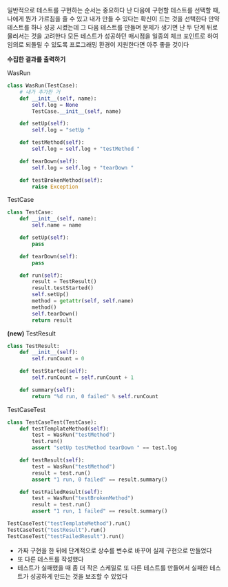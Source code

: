 일반적으로 테스트를 구현하는 순서는 중요하다
난 다음에 구현할 테스트를 선택할 때, 나에게 뭔가 가르침을 줄 수 있고 내가 만들 수 있다는 확신이 드는 것을 선택한다
만약 테스트를 하나 성공 시켰는데 그 다음 테스트를 만들며 문제가 생기면 난 두 단계 뒤로 물러서는 것을 고려한다
모든 테스트가 성공하던 매시점을 일종의 체크 포인트로 하여 임의로 되돌릴 수 있도록 프로그래밍 환경이 지원한다면 아주 좋을 것이다

**수집한 결과를 출력하기**

WasRun

```python
class WasRun(TestCase):
    # 내가 추가한 거
    def __init__(self, name):
        self.log = None
        TestCase.__init__(self, name)

    def setUp(self):
        self.log = "setUp "

    def testMethod(self):
        self.log = self.log + "testMethod "

    def tearDown(self):
        self.log = self.log + "tearDown "

    def testBrokenMethod(self):
        raise Exception

```

TestCase

```python
class TestCase:
    def __init__(self, name):
        self.name = name

    def setUp(self):
        pass

    def tearDown(self):
        pass

    def run(self):
        result = TestResult()
        result.testStarted()
        self.setUp()
        method = getattr(self, self.name)
        method()
        self.tearDown()
        return result
```

**(new)** TestResult

```python
class TestResult:
    def __init__(self):
        self.runCount = 0

    def testStarted(self):
        self.runCount = self.runCount + 1

    def summary(self):
        return "%d run, 0 failed" % self.runCount
```

TestCaseTest

```python
class TestCaseTest(TestCase):
    def testTemplateMethod(self):
        test = WasRun("testMethod")
        test.run()
        assert "setUp testMethod tearDown " == test.log

    def testResult(self):
        test = WasRun("testMethod")
        result = test.run()
        assert "1 run, 0 failed" == result.summary()

    def testFailedResult(self):
        test = WasRun("testBrokenMethod")
        result = test.run()
        assert "1 run, 1 failed" == result.summary()

TestCaseTest("testTemplateMethod").run()
TestCaseTest("testResult").run()
TestCaseTest("testFailedResult").run()
```

- 가짜 구현을 한 뒤에 단계적으로 상수를 변수로 바꾸어 실제 구현으로 만들었다
- 또 다른 테스트를 작성했다
- 테스트가 실패했을 때 좀 더 작은 스케일로 또 다른 테스트를 만들어서 실패한 테스트가 성공하게 만드는 것을 보조할 수 있었다
